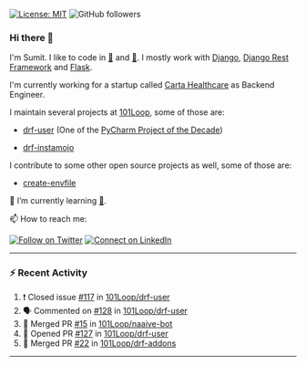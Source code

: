 [![License: MIT](https://img.shields.io/badge/License-MIT-yellow.svg)](https://opensource.org/licenses/MIT)
![GitHub followers](https://img.shields.io/github/followers/sumit4613?style=social)

### Hi there 👋

I'm Sumit. I like to code in [:snake:](https://python.org/) and [:rabbit:](https://golang.org). I mostly work with [Django](https://djangoproject.com), [Django Rest Framework](https://www.django-rest-framework.org/) and [Flask](https://flask.palletsprojects.com).

I'm currently working for a startup called [Carta Healthcare](https://www.carta.healthcare) as Backend Engineer.

I maintain several projects at [101Loop](https://github.com/101loop/), some of those are:

- [drf-user](https://github.com/101loop/drf-user) (One of the [PyCharm Project of the Decade](https://www.jetbrains.com/lp/pycharm-10-years/))

- [drf-instamojo ](https://github.com/101loop/drf-instamojo)

I contribute to some other open source projects as well, some of those are:

- [create-envfile](https://github.com/SpicyPizza/create-envfile)

🔭 I’m currently learning [:rabbit:](https://golang.org).

📫 How to reach me:

[![Follow on Twitter](https://img.shields.io/badge/--twitter?label=Twitter&logo=Twitter&style=social)](https://twitter.com/sumitsingh4613) [![Connect on LinkedIn](https://img.shields.io/badge/--linkedin?label=LinkedIn&logo=LinkedIn&style=social)](https://www.linkedin.com/in/sumit4613)


---

### :zap: Recent Activity

<!--START_SECTION:activity-->
1. ❗️ Closed issue [#117](https://github.com/101Loop/drf-user/issues/117) in [101Loop/drf-user](https://github.com/101Loop/drf-user)
2. 🗣 Commented on [#128](https://github.com/101Loop/drf-user/issues/128) in [101Loop/drf-user](https://github.com/101Loop/drf-user)
3. 🎉 Merged PR [#15](https://github.com/101Loop/naaive-bot/pull/15) in [101Loop/naaive-bot](https://github.com/101Loop/naaive-bot)
4. 💪 Opened PR [#127](https://github.com/101Loop/drf-user/pull/127) in [101Loop/drf-user](https://github.com/101Loop/drf-user)
5. 🎉 Merged PR [#22](https://github.com/101Loop/drf-addons/pull/22) in [101Loop/drf-addons](https://github.com/101Loop/drf-addons)
<!--END_SECTION:activity-->

---
